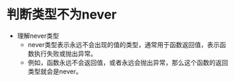 # 判断类型不为never

- 理解never类型
  - never类型表示永远不会出现的值的类型，通常用于函数返回值，表示函数执行失败或抛出异常。
  - 例如，函数永远不会返回值，或者永远会抛出异常，那么这个函数的返回类型就会是never。
